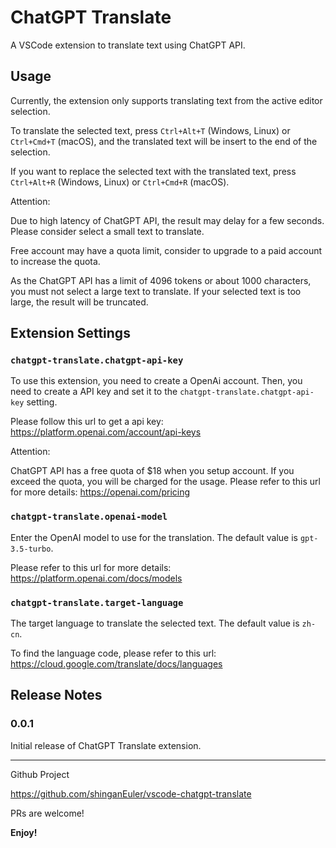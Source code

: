 # ChatGPT Translate

A VSCode extension to translate text using ChatGPT API.

## Usage

Currently, the extension only supports translating text from the active editor selection. 

To translate the selected text, press `Ctrl+Alt+T` (Windows, Linux) or `Ctrl+Cmd+T` (macOS), and the translated text will be insert to the end of the selection. 

If you want to replace the selected text with the translated text, press `Ctrl+Alt+R` (Windows, Linux) or `Ctrl+Cmd+R` (macOS).

Attention:

Due to high latency of ChatGPT API, the result may delay for a few seconds. Please consider select a small text to translate. 

Free account may have a quota limit, consider to upgrade to a paid account to increase the quota.

As the ChatGPT API has a limit of 4096 tokens or about 1000 characters, you must not select a large text to translate. If your selected text is too large, the result will be truncated.

## Extension Settings

### `chatgpt-translate.chatgpt-api-key`

To use this extension, you need to create a OpenAi account. Then, you need to create a API key and set it to the `chatgpt-translate.chatgpt-api-key` setting.

Please follow this url to get a api key: https://platform.openai.com/account/api-keys

Attention:

ChatGPT API has a free quota of $18 when you setup account. If you exceed the quota, you will be charged for the usage. Please refer to this url for more details: https://openai.com/pricing

### `chatgpt-translate.openai-model`

Enter the OpenAI model to use for the translation. The default value is `gpt-3.5-turbo`.

Please refer to this url for more details: https://platform.openai.com/docs/models

### `chatgpt-translate.target-language`

The target language to translate the selected text. The default value is `zh-cn`.

To find the language code, please refer to this url: https://cloud.google.com/translate/docs/languages

## Release Notes

### 0.0.1

Initial release of ChatGPT Translate extension.

---

Github Project

https://github.com/shinganEuler/vscode-chatgpt-translate

PRs are welcome!

**Enjoy!**
